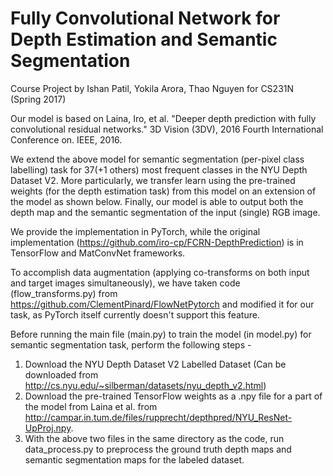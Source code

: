 # Fully Convolutional Network for Depth Estimation and Semantic Segmentation

Course Project by Ishan Patil, Yokila Arora, Thao Nguyen for CS231N (Spring 2017)

Our model is based on Laina, Iro, et al. "Deeper depth prediction with fully convolutional residual networks." 3D Vision (3DV), 2016 Fourth International Conference on. IEEE, 2016.

We extend the above model for semantic segmentation (per-pixel class labelling) task for 37(+1 others) most frequent classes in the NYU Depth Dataset V2. More particularly, we transfer learn using the pre-trained weights (for the depth estimation task) from this model on an extension of the model as shown below. Finally, our model is able to output both the depth map and the semantic segmentation of the input (single) RGB image. 



We provide the implementation in PyTorch, while the original implementation (https://github.com/iro-cp/FCRN-DepthPrediction) is in TensorFlow and MatConvNet frameworks. 

To accomplish data augmentation (applying co-transforms on both input and target images simultaneously), we have taken code (flow_transforms.py) from https://github.com/ClementPinard/FlowNetPytorch and modified it for our task, as PyTorch itself currently doesn't support this feature. 

Before running the main file (main.py) to train the model (in model.py) for semantic segmentation task, perform the following steps -

1. Download the NYU Depth Dataset V2 Labelled Dataset (Can be downloaded from http://cs.nyu.edu/~silberman/datasets/nyu_depth_v2.html)
2. Download the pre-trained TensorFlow weights as a .npy file for a part of the model from Laina et al. from http://campar.in.tum.de/files/rupprecht/depthpred/NYU_ResNet-UpProj.npy.
3. With the above two files in the same directory as the code, run data_process.py to preprocess the ground truth depth maps and semantic segmentation maps for the labeled dataset.





